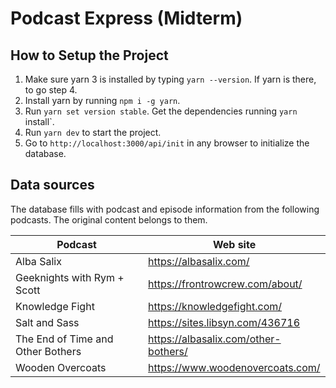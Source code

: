 # Podcast Express (Midterm)

## How to Setup the Project
1. Make sure yarn 3 is installed by typing `yarn --version`. If yarn is there, to go step 4. 
2. Install yarn by running `npm i -g yarn`.
3. Run `yarn set version stable`. Get the dependencies running `yarn` install`.
4. Run `yarn dev` to start the project.
5. Go to `http://localhost:3000/api/init` in any browser to initialize the database.

## Data sources
The database fills with podcast and episode information from the following podcasts. The original content belongs to them. 

| Podcast | Web site |
| --- | --- |
| Alba Salix | https://albasalix.com/ |
| Geeknights with Rym + Scott | https://frontrowcrew.com/about/ |
| Knowledge Fight | https://knowledgefight.com/ |
| Salt and Sass | https://sites.libsyn.com/436716 |
| The End of Time and Other Bothers | https://albasalix.com/other-bothers/ | 
| Wooden Overcoats | https://www.woodenovercoats.com/ |
